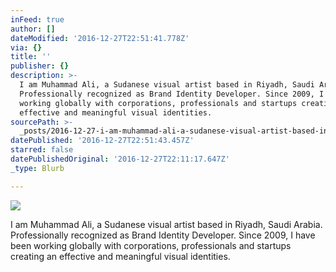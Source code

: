 ```yaml
---
inFeed: true
author: []
dateModified: '2016-12-27T22:51:41.778Z'
via: {}
title: ''
publisher: {}
description: >-
  ​I am Muhammad Ali, a Sudanese visual artist based in Riyadh, Saudi Arabia.
  Professionally recognized as Brand Identity Developer. Since 2009, I have been
  working globally with corporations, professionals and startups creating an
  effective and meaningful visual identities.
sourcePath: >-
  _posts/2016-12-27-i-am-muhammad-ali-a-sudanese-visual-artist-based-in-riyadh.md
datePublished: '2016-12-27T22:51:43.457Z'
starred: false
datePublishedOriginal: '2016-12-27T22:11:17.647Z'
_type: Blurb

---
```

![](https://the-grid-user-content.s3-us-west-2.amazonaws.com/4adedf93-6dee-4661-8f5e-fe27e779b7ae.jpg)

​I am Muhammad Ali, a Sudanese visual artist based in Riyadh, Saudi Arabia. Professionally recognized as Brand Identity Developer. Since 2009, I have been working globally with corporations, professionals and startups creating an effective and meaningful visual identities.